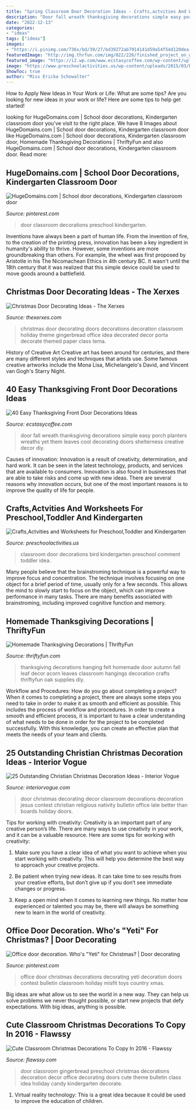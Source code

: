 ```yaml
---
title: "Spring Classroom Door Decoration Ideas - Crafts,actvities And Worksheets For Preschool,toddler And Kindergarten"
description: "Door fall wreath thanksgiving decorations simple easy porch planters wreaths yet them leaves cool decorating doors shelterness creative decor diy"
date: "2022-12-13"
categories:
- "ideas"
tags: ["ideas"]
images:
- "https://i.pinimg.com/736x/bd/39/27/bd39272ab7914141d59a54f54d120dea--office-doors-holiday-decorations.jpg"
featuredImage: "http://img.thrfun.com/img/022/226/finished_project_on_wall_m7.jpg"
featured_image: "https://i2.wp.com/www.ecstasycoffee.com/wp-content/uploads/2016/10/Thanksgiving-Front-Door-Decorations-Ideas-7.jpg"
image: "https://www.preschoolactivities.us/wp-content/uploads/2015/03/bird-classroom-door-decorations.jpg"
ShowToc: true
author: "Miss Ericka Schowalter"
---
```



How to Apply New Ideas in Your Work or Life: What are some tips?
Are you looking for new ideas in your work or life? Here are some tips to help get started!

	

		
looking for HugeDomains.com | School door decorations, Kindergarten classroom door you've visit to the right place. We have 8 Images about HugeDomains.com | School door decorations, Kindergarten classroom door like HugeDomains.com | School door decorations, Kindergarten classroom door, Homemade Thanksgiving Decorations | ThriftyFun and also HugeDomains.com | School door decorations, Kindergarten classroom door. Read more:
		
    
## HugeDomains.com | School Door Decorations, Kindergarten Classroom Door

<img loading=lazy src="https://i.pinimg.com/736x/7c/54/07/7c54072a11ab48803ee3da542f8f99ba.jpg" onerror="this.onerror=null;this.src='https://tse2.mm.bing.net/th?id=OIP.-sknISjOa1qWTywV0fr8HQHaJ3&amp;pid=15.1';" alt="HugeDomains.com | School door decorations, Kindergarten classroom door">

_Source: pinterest.com_

>door classroom decorations preschool kindergarten. 

	

Inventions have always been a part of human life. From the invention of fire, to the creation of the printing press, innovation has been a key ingredient in humanity's ability to thrive. However, some inventions are more groundbreaking than others. For example, the wheel was first proposed by Aristotle in his The Nicomachean Ethics in 4th century BC. It wasn't until the 18th century that it was realized that this simple device could be used to move goods around a battlefield.

    
## Christmas Door Decorating Ideas - The Xerxes

<img loading=lazy src="http://thexerxes.com/wp-content/uploads/2015/11/1115.jpg" onerror="this.onerror=null;this.src='https://tse3.mm.bing.net/th?id=OIP.EE4ckldn2-ihEAsg09sBdwHaK4&amp;pid=15.1';" alt="Christmas Door Decorating Ideas - The Xerxes">

_Source: thexerxes.com_

>christmas door decorating doors decorations decoration classroom holiday theme gingerbread office idea decorated decor porta decorate themed paper class tema. 

	

History of Creative Art
Creative art has been around for centuries, and there are many different styles and techniques that artists use. Some famous creative artworks include the Mona Lisa, Michelangelo's David, and Vincent van Gogh's Starry Night.

    
## 40 Easy Thanksgiving Front Door Decorations Ideas

<img loading=lazy src="https://i2.wp.com/www.ecstasycoffee.com/wp-content/uploads/2016/10/Thanksgiving-Front-Door-Decorations-Ideas-7.jpg" onerror="this.onerror=null;this.src='https://tse2.mm.bing.net/th?id=OIP.-Yrf8bmxNKLEppXSpH6laAHaJ3&amp;pid=15.1';" alt="40 Easy Thanksgiving Front Door Decorations Ideas">

_Source: ecstasycoffee.com_

>door fall wreath thanksgiving decorations simple easy porch planters wreaths yet them leaves cool decorating doors shelterness creative decor diy. 

	

Causes of innovation:
Innovation is a result of creativity, determination, and hard work. It can be seen in the latest technology, products, and services that are available to consumers. Innovation is also found in businesses that are able to take risks and come up with new ideas. There are several reasons why innovation occurs, but one of the most important reasons is to improve the quality of life for people.

    
## Crafts,Actvities And Worksheets For Preschool,Toddler And Kindergarten

<img loading=lazy src="https://www.preschoolactivities.us/wp-content/uploads/2015/03/bird-classroom-door-decorations.jpg" onerror="this.onerror=null;this.src='https://tse4.mm.bing.net/th?id=OIP.mVcv3v1jx7QFRsRFhkhNmgHaN4&amp;pid=15.1';" alt="Crafts,Actvities and Worksheets for Preschool,Toddler and Kindergarten">

_Source: preschoolactivities.us_

>classroom door decorations bird kindergarten preschool comment toddler idea. 

	

Many people believe that the brainstroming technique is a powerful way to improve focus and concentration. The technique involves focusing on one object for a brief period of time, usually only for a few seconds. This allows the mind to slowly start to focus on the object, which can improve performance in many tasks. There are many benefits associated with brainstroming, including improved cognitive function and memory.

    
## Homemade Thanksgiving Decorations | ThriftyFun

<img loading=lazy src="http://img.thrfun.com/img/022/226/finished_project_on_wall_m7.jpg" onerror="this.onerror=null;this.src='https://tse3.mm.bing.net/th?id=OIP.Sh3FR4sxvyy5SO0vUGNnPwAAAA&amp;pid=15.1';" alt="Homemade Thanksgiving Decorations | ThriftyFun">

_Source: thriftyfun.com_

>thanksgiving decorations hanging felt homemade door autumn fall leaf decor acorn leaves classroom hangings decoration crafts thriftyfun oak supplies diy. 

	

Workflow and Procedures: How do you go about completing a project?
When it comes to completing a project, there are always some steps you need to take in order to make it as smooth and efficient as possible. This includes the process of workflow and procedures. In order to create a smooth and efficient process, it is important to have a clear understanding of what needs to be done in order for the project to be completed successfully. With this knowledge, you can create an effective plan that meets the needs of your team and clients.

    
## 25 Outstanding Christian Christmas Decoration Ideas - Interior Vogue

<img loading=lazy src="http://interiorvogue.com/wp-content/uploads/2016/09/Christmas-Door-Decorating-Contest.jpg" onerror="this.onerror=null;this.src='https://tse3.mm.bing.net/th?id=OIP.BMPM7b80SZ89U73DmgRpOQHaJ4&amp;pid=15.1';" alt="25 Outstanding Christian Christmas Decoration Ideas - Interior Vogue">

_Source: interiorvogue.com_

>door christmas decorating decor classroom decorations decoration jesus contest christian religious nativity bulletin office late better than boards holiday doors. 

	

Tips for working with creativity:
Creativity is an important part of any creative person’s life. There are many ways to use creativity in your work, and it can be a valuable resource. Here are some tips for working with creativity:
1. Make sure you have a clear idea of what you want to achieve when you start working with creativity. This will help you determine the best way to approach your creative projects.

2. Be patient when trying new ideas. It can take time to see results from your creative efforts, but don’t give up if you don’t see immediate changes or progress.

3. Keep a open mind when it comes to learning new things. No matter how experienced or talented you may be, there will always be something new to learn in the world of creativity.


    
## Office Door Decoration. Who&#039;s &quot;Yeti&quot; For Christmas? | Door Decorating

<img loading=lazy src="https://i.pinimg.com/736x/bd/39/27/bd39272ab7914141d59a54f54d120dea--office-doors-holiday-decorations.jpg" onerror="this.onerror=null;this.src='https://tse3.mm.bing.net/th?id=OIP.SdzsBd7uaM6JkmQo7QrCegHaNK&amp;pid=15.1';" alt="Office door decoration. Who&#039;s &quot;Yeti&quot; for Christmas? | Door decorating">

_Source: pinterest.com_

>office door christmas decorations decorating yeti decoration doors contest bulletin classroom holiday misfit toys country xmas. 

	

Big ideas are what allow us to see the world in a new way. They can help us solve problems we never thought possible, or start new projects that defy expectations. With big ideas, anything is possible.

    
## Cute Classroom Christmas Decorations To Copy In 2016 - Flawssy

<img loading=lazy src="http://flawssy.com/wp-content/uploads/2016/10/Gingerbread-House-Classroom-Door-Idea.jpg" onerror="this.onerror=null;this.src='https://tse4.mm.bing.net/th?id=OIP.sZSiPAddsJMsfisMdvrPagHaMX&amp;pid=15.1';" alt="Cute Classroom Christmas Decorations To Copy In 2016 - Flawssy">

_Source: flawssy.com_

>door classroom gingerbread preschool christmas decorations decoration decor office decorating doors cute theme bulletin class idea holiday candy kindergarten decorate. 

	

1. Virtual reality technology: This is a great idea because it could be used to improve the education of children.

